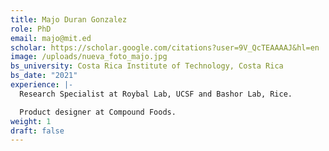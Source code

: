 ```yaml
---
title: Majo Duran Gonzalez
role: PhD
email: majo@mit.ed
scholar: https://scholar.google.com/citations?user=9V_QcTEAAAAJ&hl=en
image: /uploads/nueva_foto_majo.jpg
bs_university: Costa Rica Institute of Technology, Costa Rica
bs_date: "2021"
experience: |-
  Research Specialist at Roybal Lab, UCSF and Bashor Lab, Rice. 

  Product designer at Compound Foods.
weight: 1
draft: false
---
```

